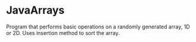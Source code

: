 # JavaArrays
Program that performs basic operations on a randomly generated array, 1D or 2D. Uses insertion method to sort the array.
